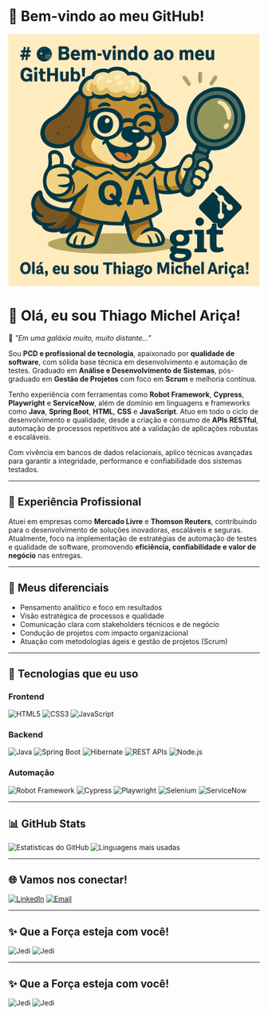 # 🌌 Bem-vindo ao meu GitHub!

![Meu Avatar](./jpeg%20(5).jpeg)

# 👋 Olá, eu sou Thiago Michel Ariça!

🌌 _"Em uma galáxia muito, muito distante..."_

Sou **PCD e profissional de tecnologia**, apaixonado por **qualidade de software**, com sólida base técnica em desenvolvimento e automação de testes. Graduado em **Análise e Desenvolvimento de Sistemas**, pós-graduado em **Gestão de Projetos** com foco em **Scrum** e melhoria contínua.

Tenho experiência com ferramentas como **Robot Framework**, **Cypress**, **Playwright** e **ServiceNow**, além de domínio em linguagens e frameworks como **Java**, **Spring Boot**, **HTML**, **CSS** e **JavaScript**. Atuo em todo o ciclo de desenvolvimento e qualidade, desde a criação e consumo de **APIs RESTful**, automação de processos repetitivos até a validação de aplicações robustas e escaláveis.

Com vivência em bancos de dados relacionais, aplico técnicas avançadas para garantir a integridade, performance e confiabilidade dos sistemas testados.

---

## 💼 Experiência Profissional

Atuei em empresas como **Mercado Livre** e **Thomson Reuters**, contribuindo para o desenvolvimento de soluções inovadoras, escaláveis e seguras. Atualmente, foco na implementação de estratégias de automação de testes e qualidade de software, promovendo **eficiência, confiabilidade e valor de negócio** nas entregas.

---

## 🌟 Meus diferenciais

- Pensamento analítico e foco em resultados
- Visão estratégica de processos e qualidade
- Comunicação clara com stakeholders técnicos e de negócio
- Condução de projetos com impacto organizacional
- Atuação com metodologias ágeis e gestão de projetos (Scrum)

---

## 🚀 Tecnologias que eu uso

### Frontend
![HTML5](https://img.shields.io/badge/HTML5-orange?style=flat-square&logo=html5&logoColor=white)
![CSS3](https://img.shields.io/badge/CSS3-blue?style=flat-square&logo=css3&logoColor=white)
![JavaScript](https://img.shields.io/badge/JavaScript-yellow?style=flat-square&logo=javascript&logoColor=black)

### Backend
![Java](https://img.shields.io/badge/Java-red?style=flat-square&logo=openjdk&logoColor=white)
![Spring Boot](https://img.shields.io/badge/Spring%20Boot-green?style=flat-square&logo=springboot&logoColor=white)
![Hibernate](https://img.shields.io/badge/Hibernate-lightyellow?style=flat-square&logo=hibernate&logoColor=black)
![REST APIs](https://img.shields.io/badge/REST%20APIs-lightblue?style=flat-square&logo=rest&logoColor=white)
![Node.js](https://img.shields.io/badge/Node.js-darkgreen?style=flat-square&logo=node.js&logoColor=white)

### Automação
![Robot Framework](https://img.shields.io/badge/Robot%20Framework-darkred?style=flat-square&logo=robotframework&logoColor=white)
![Cypress](https://img.shields.io/badge/Cypress-black?style=flat-square&logo=cypress&logoColor=white)
![Playwright](https://img.shields.io/badge/Playwright-purple?style=flat-square&logo=microsoft&logoColor=white)
![Selenium](https://img.shields.io/badge/Selenium-green?style=flat-square&logo=selenium&logoColor=white)
![ServiceNow](https://img.shields.io/badge/ServiceNow-darkgray?style=flat-square&logo=servicenow&logoColor=white)

---

## 📊 GitHub Stats

![Estatísticas do GitHub](https://github-readme-stats.vercel.app/api?username=MIOCHELT-BR&show_icons=true&theme=dark)
![Linguagens mais usadas](https://github-readme-stats.vercel.app/api/top-langs/?username=MIOCHELT-BR&layout=compact&theme=dark)

---

## 🌐 Vamos nos conectar!

[![LinkedIn](https://img.shields.io/badge/LinkedIn-blue?style=flat-square&logo=linkedin&logoColor=white)](https://www.linkedin.com/in/thiago-ari%C3%A7a/)
[![Email](https://img.shields.io/badge/Email-black?style=flat-square&logo=gmail)](mailto:thiago.arica@outlook.com)

---

## ✨ Que a Força esteja com você!

![Jedi](https://media0.giphy.com/media/v1.Y2lkPTc5MGI3NjExbDl1dnltbjQwM2F4OTNieXBnc2RmbjlmOHZ0M2luY29hNmx6ODZ5ZiZlcD12MV9pbnRlcm5hbF9naWZfYnlfaWQmY3Q9Zw/cbhpmm36XnLSU/giphy.webp)
![Jedi](https://media2.giphy.com/media/I6l7Kwu0GLvAA/200.webp?cid=ecf05e475svq555t895jmw1w7hm673rkbr23uryih8hfmi9p&ep=v1_gifs_related&rid=200.webp&ct=g)


---

## ✨ Que a Força esteja com você!

![Jedi](https://media0.giphy.com/media/v1.Y2lkPTc5MGI3NjExbDl1dnltbjQwM2F4OTNieXBnc2RmbjlmOHZ0M2luY29hNmx6ODZ5ZiZlcD12MV9pbnRlcm5hbF9naWZfYnlfaWQmY3Q9Zw/cbhpmm36XnLSU/giphy.webp)
![Jedi](https://media2.giphy.com/media/I6l7Kwu0GLvAA/200.webp?cid=ecf05e475svq555t895jmw1w7hm673rkbr23uryih8hfmi9p&ep=v1_gifs_related&rid=200.webp&ct=g)
